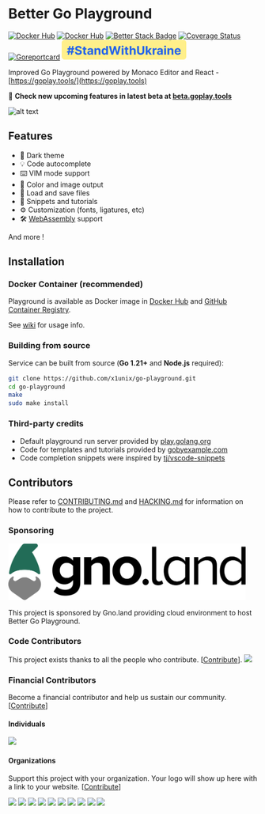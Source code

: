 # Better Go Playground

[![Docker Hub](https://img.shields.io/docker/pulls/x1unix/go-playground.svg)](https://hub.docker.com/r/x1unix/go-playground)
[![Docker Hub](https://img.shields.io/docker/v/x1unix/go-playground.svg?sort=semver)](https://hub.docker.com/r/x1unix/go-playground)
[![Better Stack Badge](https://uptime.betterstack.com/status-badges/v1/monitor/100nk.svg)](https://status.goplay.tools/?utm_source=status_badge)
[![Coverage Status](https://coveralls.io/repos/github/x1unix/go-playground/badge.svg?branch=dev)](https://coveralls.io/github/x1unix/go-playground?branch=dev)
[![Goreportcard](https://goreportcard.com/badge/github.com/x1unix/go-playground)](https://goreportcard.com/report/github.com/x1unix/go-playground)
[![StandWithUkraine](https://raw.githubusercontent.com/vshymanskyy/StandWithUkraine/main/badges/StandWithUkraine.svg)](https://github.com/vshymanskyy/StandWithUkraine/blob/main/docs/README.md)

Improved Go Playground powered by Monaco Editor and React - [https://goplay.tools/](https://goplay.tools)

🎉 **Check new upcoming features in latest beta at [beta.goplay.tools](https://beta.goplay.tools)**

![alt text](docs/demo.gif)

## Features

* 🌚 Dark theme
* 💡 Code autocomplete
* ⌨️ VIM mode support
* 🌈 Color and image output
* 💾 Load and save files
* 📔 Snippets and tutorials
* ⚙ Customization (fonts, ligatures, etc)
* 🛠 [WebAssembly](https://github.com/golang/go/wiki/WebAssembly) support

And more !

## Installation

### Docker Container (recommended)

Playground is available as Docker image in [Docker Hub](https://hub.docker.com/r/x1unix/go-playground) and [GitHub Container Registry](https://github.com/x1unix/go-playground/pkgs/container/go-playground%2Fgo-playground).

See [wiki](https://github.com/x1unix/go-playground/wiki/Docker) for usage info.

### Building from source

Service can be built from source (**Go 1.21+** and **Node.js** required):

```bash
git clone https://github.com/x1unix/go-playground.git
cd go-playground
make
sudo make install
```

### Third-party credits

* Default playground run server provided by [play.golang.org](https://play.golang.org)
* Code for templates and tutorials provided by [gobyexample.com](https://gobyexample.com/)
* Code completion snippets were inspired by [tj/vscode-snippets](https://github.com/tj/vscode-snippets/blob/master/go.json)

## Contributors

Please refer to [CONTRIBUTING.md](CONTRIBUTING.md) and [HACKING.md](HACKING.md) for information on how to contribute to the project.

### Sponsoring

<a href="https://gno.land/?from=goplay-tools" target="_blank">
    <picture>
        <source media="(prefers-color-scheme: dark)" srcset="./docs/sponsors/gnoland-dark.svg" width="480">
        <img alt="Gno.land logo" width="480" src="./docs/sponsors/gnoland-light.svg">
    </picture>
</a>

This project is sponsored by Gno.land providing cloud environment to host Better Go Playground.

### Code Contributors

This project exists thanks to all the people who contribute. [[Contribute](CONTRIBUTING.md)].
<a href="https://github.com/x1unix/go-playground/graphs/contributors"><img src="https://opencollective.com/bttr-go-playground/contributors.svg?width=890&button=false" /></a>

### Financial Contributors

Become a financial contributor and help us sustain our community. [[Contribute](https://opencollective.com/bttr-go-playground/contribute)]

#### Individuals

<a href="https://opencollective.com/bttr-go-playground"><img src="https://opencollective.com/bttr-go-playground/individuals.svg?width=890"></a>

#### Organizations

Support this project with your organization. Your logo will show up here with a link to your website. [[Contribute](https://opencollective.com/bttr-go-playground/contribute)]

<a href="https://opencollective.com/bttr-go-playground/organization/0/website"><img src="https://opencollective.com/bttr-go-playground/organization/0/avatar.svg"></a>
<a href="https://opencollective.com/bttr-go-playground/organization/1/website"><img src="https://opencollective.com/bttr-go-playground/organization/1/avatar.svg"></a>
<a href="https://opencollective.com/bttr-go-playground/organization/2/website"><img src="https://opencollective.com/bttr-go-playground/organization/2/avatar.svg"></a>
<a href="https://opencollective.com/bttr-go-playground/organization/3/website"><img src="https://opencollective.com/bttr-go-playground/organization/3/avatar.svg"></a>
<a href="https://opencollective.com/bttr-go-playground/organization/4/website"><img src="https://opencollective.com/bttr-go-playground/organization/4/avatar.svg"></a>
<a href="https://opencollective.com/bttr-go-playground/organization/5/website"><img src="https://opencollective.com/bttr-go-playground/organization/5/avatar.svg"></a>
<a href="https://opencollective.com/bttr-go-playground/organization/6/website"><img src="https://opencollective.com/bttr-go-playground/organization/6/avatar.svg"></a>
<a href="https://opencollective.com/bttr-go-playground/organization/7/website"><img src="https://opencollective.com/bttr-go-playground/organization/7/avatar.svg"></a>
<a href="https://opencollective.com/bttr-go-playground/organization/8/website"><img src="https://opencollective.com/bttr-go-playground/organization/8/avatar.svg"></a>
<a href="https://opencollective.com/bttr-go-playground/organization/9/website"><img src="https://opencollective.com/bttr-go-playground/organization/9/avatar.svg"></a>
